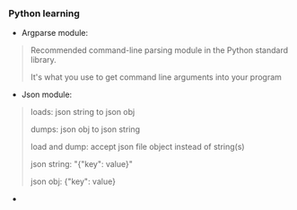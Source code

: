 
### Python learning
* Argparse module: 
> Recommended command-line parsing module in the Python standard library.
>
> It's what you use to get command line arguments into your program
>
* Json module:
> loads: json string to json obj
>
> dumps: json obj to json string
>
> load and dump: accept json file object instead of string(s)
>
> json string: "{"key": value}"
> 
> json obj: {"key": value}
>
*